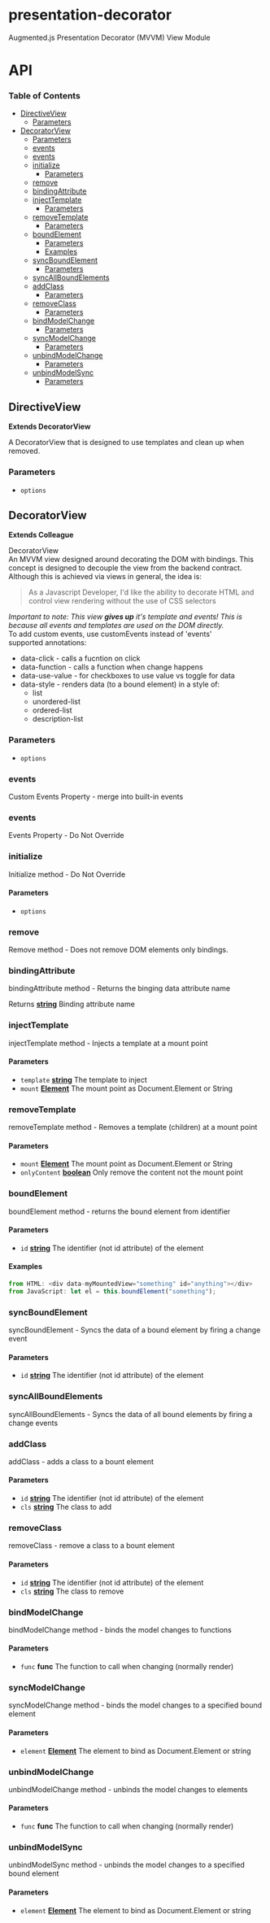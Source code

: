 # presentation-decorator

Augmented.js Presentation Decorator (MVVM) View Module

# API

<!-- Generated by documentation.js. Update this documentation by updating the source code. -->

### Table of Contents

-   [DirectiveView](#directiveview)
    -   [Parameters](#parameters)
-   [DecoratorView](#decoratorview)
    -   [Parameters](#parameters-1)
    -   [events](#events)
    -   [events](#events-1)
    -   [initialize](#initialize)
        -   [Parameters](#parameters-2)
    -   [remove](#remove)
    -   [bindingAttribute](#bindingattribute)
    -   [injectTemplate](#injecttemplate)
        -   [Parameters](#parameters-3)
    -   [removeTemplate](#removetemplate)
        -   [Parameters](#parameters-4)
    -   [boundElement](#boundelement)
        -   [Parameters](#parameters-5)
        -   [Examples](#examples)
    -   [syncBoundElement](#syncboundelement)
        -   [Parameters](#parameters-6)
    -   [syncAllBoundElements](#syncallboundelements)
    -   [addClass](#addclass)
        -   [Parameters](#parameters-7)
    -   [removeClass](#removeclass)
        -   [Parameters](#parameters-8)
    -   [bindModelChange](#bindmodelchange)
        -   [Parameters](#parameters-9)
    -   [syncModelChange](#syncmodelchange)
        -   [Parameters](#parameters-10)
    -   [unbindModelChange](#unbindmodelchange)
        -   [Parameters](#parameters-11)
    -   [unbindModelSync](#unbindmodelsync)
        -   [Parameters](#parameters-12)

## DirectiveView

**Extends DecoratorView**

A DecoratorView that is designed to use templates and clean up when removed.

### Parameters

-   `options`  

## DecoratorView

**Extends Colleague**

DecoratorView<br/>
An MVVM view designed around decorating the DOM with bindings.
This concept is designed to decouple the view from the backend contract.
Although this is achieved via views in general, the idea is:<br/>

<blockquote>As a Javascript Developer, I'd like the ability to decorate HTML and control view rendering without the use of CSS selectors</blockquote>
<em>Important to note: This view <strong>gives up</strong> it's template and events!
This is because all events and templates are used on the DOM directly.</em><br/>
To add custom events, use customEvents instead of 'events'<br/>
supported annotations:<br/>
<ul>
<li>data-click - calls a fucntion on click</li>
<li>data-function - calls a function when change happens</li>
<li>data-use-value - for checkboxes to use value vs toggle for data</li>
<li>data-style - renders data (to a bound element) in a style of:
 <ul>
   <li>list</li>
   <li>unordered-list</li>
   <li>ordered-list</li>
   <li>description-list</li>
 </ul>
</li>
</ul>

### Parameters

-   `options`  

### events

Custom Events Property - merge into built-in events

### events

Events Property - Do Not Override

### initialize

Initialize method - Do Not Override

#### Parameters

-   `options`  

### remove

Remove method - Does not remove DOM elements only bindings.

### bindingAttribute

bindingAttribute method - Returns the binging data attribute name

Returns **[string](https://developer.mozilla.org/docs/Web/JavaScript/Reference/Global_Objects/String)** Binding attribute name

### injectTemplate

injectTemplate method - Injects a template at a mount point

#### Parameters

-   `template` **[string](https://developer.mozilla.org/docs/Web/JavaScript/Reference/Global_Objects/String)** The template to inject
-   `mount` **[Element](https://developer.mozilla.org/docs/Web/API/Element)** The mount point as Document.Element or String

### removeTemplate

removeTemplate method - Removes a template (children) at a mount point

#### Parameters

-   `mount` **[Element](https://developer.mozilla.org/docs/Web/API/Element)** The mount point as Document.Element or String
-   `onlyContent` **[boolean](https://developer.mozilla.org/docs/Web/JavaScript/Reference/Global_Objects/Boolean)** Only remove the content not the mount point

### boundElement

boundElement method - returns the bound element from identifier

#### Parameters

-   `id` **[string](https://developer.mozilla.org/docs/Web/JavaScript/Reference/Global_Objects/String)** The identifier (not id attribute) of the element

#### Examples

```javascript
from HTML: <div data-myMountedView="something" id="anything"></div>
from JavaScript: let el = this.boundElement("something");
```

### syncBoundElement

syncBoundElement - Syncs the data of a bound element by firing a change event

#### Parameters

-   `id` **[string](https://developer.mozilla.org/docs/Web/JavaScript/Reference/Global_Objects/String)** The identifier (not id attribute) of the element

### syncAllBoundElements

syncAllBoundElements - Syncs the data of all bound elements by firing a change events

### addClass

addClass - adds a class to a bount element

#### Parameters

-   `id` **[string](https://developer.mozilla.org/docs/Web/JavaScript/Reference/Global_Objects/String)** The identifier (not id attribute) of the element
-   `cls` **[string](https://developer.mozilla.org/docs/Web/JavaScript/Reference/Global_Objects/String)** The class to add

### removeClass

removeClass - remove a class to a bount element

#### Parameters

-   `id` **[string](https://developer.mozilla.org/docs/Web/JavaScript/Reference/Global_Objects/String)** The identifier (not id attribute) of the element
-   `cls` **[string](https://developer.mozilla.org/docs/Web/JavaScript/Reference/Global_Objects/String)** The class to remove

### bindModelChange

bindModelChange method - binds the model changes to functions

#### Parameters

-   `func` **func** The function to call when changing (normally render)

### syncModelChange

syncModelChange method - binds the model changes to a specified bound element

#### Parameters

-   `element` **[Element](https://developer.mozilla.org/docs/Web/API/Element)** The element to bind as Document.Element or string

### unbindModelChange

unbindModelChange method - unbinds the model changes to elements

#### Parameters

-   `func` **func** The function to call when changing (normally render)

### unbindModelSync

unbindModelSync method - unbinds the model changes to a specified bound element

#### Parameters

-   `element` **[Element](https://developer.mozilla.org/docs/Web/API/Element)** The element to bind as Document.Element or string
